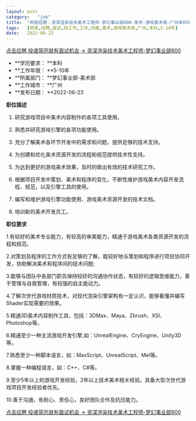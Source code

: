 ```yaml
---
layout:	post
category:	"job"
title:	"网易招聘：资深渲染技术美术工程师-梦幻事业部600-美术-游戏美术类-广州本科5-10年"
tags:	[网易,招聘,面试,找工作,工作,内推,美术,游戏美术类,广州,本科,5-10年]
date:	2022-06-23
---
```


[点击应聘 投递简历就有面试机会 ->  资深渲染技术美术工程师-梦幻事业部600](http://mobile.bole.netease.com/bole/boleDetail?id=39838&employeeId=346f03c3cda5f04c&key=all)



- **学历要求： **本科
- **工作年限： **5-10年
- **所属部门： **梦幻事业部-美术部
- **工作城市： **广州
- **发布日期： **2022-06-23



**职位描述**

1. 研究游戏项目中美术内容制作的各项工具使用。

2. 熟悉并研究游戏引擎的各项功能使用。

3. 充分了解美术各环节开发中的需求和问题，提供足够的技术支持。

4. 为创建和优化美术资源开发的流程和规范提供技术性支持。

5. 为达到更好的游戏美术效果，及时的做出有效的技术研究工作。

6. 根据项目开发中策划、美术和程序的变化，不断性维护游戏美术内容开发流程、规范，以及引擎工具的使用。

7. 编写和维护游戏引擎功能使用、游戏美术资源开发的技术文档。

8. 培训新的美术开发员工。



**职位要求**

1.有较好的美术专业能力，有较高的审美能力，精通于游戏美术各类资源开发的流程和规范。

2.对策划及程序的工作方式有足够的了解，能较好地与策划和程序进行项目协同开发，协助解决美术和程序间的技术问题;

3.能够与团队中各部门职员保持较好的沟通协作状态，有较好的逻辑思维能力，善于管理与自我管理，有较强的自主能动力。

4.了解次世代游戏材质技术，对现代渲染引擎架构有一定认识，能够看懂并编写Shader实现需要的效果。

5.精通3D美术内容制作工具，包括：3DMax、Maya、Zbrush、XSI、Photoshop等。

6.精通至少一种主流游戏开发引擎,如：UnrealEngine、CryEngine、Unity3D等。

7.熟悉至少一种脚本语言，如：MaxScript、UnrealScript、Mel等。

8.掌握一种编程语言，如：C++、C#等。

9.至少5年以上的游戏开发经验，2年以上技术美术相关经验。具备大型次世代游戏项目开发经验者优先。

10.善于沟通，有耐心、责任心，良好团队合作及抗压能力。



[点击应聘 投递简历就有面试机会 ->  资深渲染技术美术工程师-梦幻事业部600](http://mobile.bole.netease.com/bole/boleDetail?id=39838&employeeId=346f03c3cda5f04c&key=all)